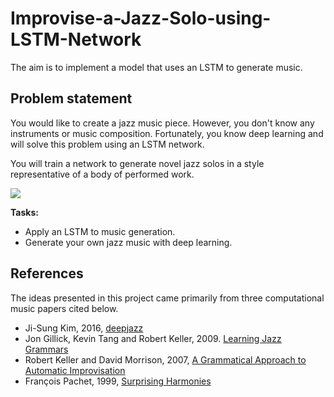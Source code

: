 # Improvise-a-Jazz-Solo-using-LSTM-Network
The aim is to implement a model that uses an LSTM to generate music.

## Problem statement

You would like to create a jazz music piece. However, you don't know any instruments or music composition. Fortunately, you know deep learning and will solve this problem using an LSTM network.  

You will train a network to generate novel jazz solos in a style representative of a body of performed work.

![](https://artsartistsartwork.com/wp-content/uploads/2016/05/Its-A-Jazz-Thang-36-X46-Acrylic-on-canvas-..jpg)

**Tasks:**
- Apply an LSTM to music generation.
- Generate your own jazz music with deep learning.

## References

The ideas presented in this project came primarily from three computational music papers cited below.

- Ji-Sung Kim, 2016, [deepjazz](https://github.com/jisungk/deepjazz)
- Jon Gillick, Kevin Tang and Robert Keller, 2009. [Learning Jazz Grammars](http://ai.stanford.edu/~kdtang/papers/smc09-jazzgrammar.pdf)
- Robert Keller and David Morrison, 2007, [A Grammatical Approach to Automatic Improvisation](http://smc07.uoa.gr/SMC07%20Proceedings/SMC07%20Paper%2055.pdf)
- François Pachet, 1999, [Surprising Harmonies](http://citeseerx.ist.psu.edu/viewdoc/download?doi=10.1.1.5.7473&rep=rep1&type=pdf)
